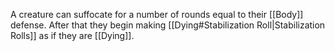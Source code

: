 A creature can suffocate for a number of rounds equal to their [[Body]] defense. After that they begin making [[Dying#Stabilization Roll|Stabilization Rolls]] as if they are [[Dying]].